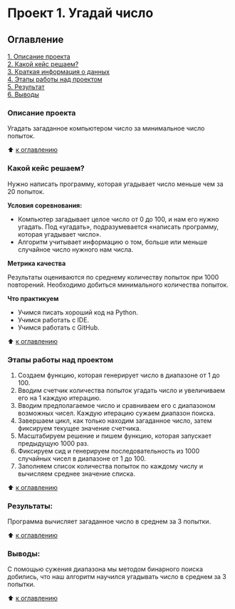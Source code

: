 # Проект 1. Угадай число

## Оглавление  
[1. Описание проекта](https://github.com/vanpakpro/Data_Science_Hub/tree/main/guess_a_number/README.md#Описание-проекта)  
[2. Какой кейс решаем?](https://github.com/vanpakpro/Data_Science_Hub/tree/main/guess_a_number/README.md#Какой-кейс-решаем)  
[3. Краткая информация о данных](https://github.com/vanpakpro/Data_Science_Hub/tree/main/guess_a_number/README.md#Краткая-информация-о-данных)  
[4. Этапы работы над проектом](https://github.com/vanpakpro/Data_Science_Hub/tree/main/guess_a_number/README.md#Этапы-работы-над-проектом)  
[5. Результат](https://github.com/vanpakpro/Data_Science_Hub/tree/main/guess_a_number/README.md#Результат)    
[6. Выводы](https://github.com/vanpakpro/Data_Science_Hub/tree/main/guess_a_number/README.md#Выводы) 

### Описание проекта    
Угадать загаданное компьютером число за минимальное число попыток.

:arrow_up: [к оглавлению](https://github.com/vanpakpro/Data_Science_Hub/tree/main/guess_a_number/README.md#Оглавление)



### Какой кейс решаем?    
Нужно написать программу, которая угадывает число меньше чем за 20 попыток.

**Условия соревнования:**  
- Компьютер загадывает целое число от 0 до 100, и нам его нужно угадать. Под «угадать», подразумевается «написать программу, которая угадывает число».
- Алгоритм учитывает информацию о том, больше или меньше случайное число нужного нам числа.

**Метрика качества**     

Результаты оцениваются по среднему количеству попыток при 1000 повторений. Необходимо добиться минимального количества попыток.

**Что практикуем**     
- Учимся писать хороший код на Python.
- Учимся работать с IDE.
- Учимся работать с GitHub.

:arrow_up: [к оглавлению](https://github.com/vanpakpro/Data_Science_Hub/tree/main/guess_a_number/README.md#Оглавление)

### Этапы работы над проектом  
1. Создаем функцию, которая генерирует число в диапазоне от 1 до 100.
2. Вводим счетчик количества попыток угадать число и увеличиваем его на 1 каждую итерацию.
3. Вводим предполагаемое число и сравниваем его с диапазоном возможных чисел. Каждую итерацию сужаем диапазон поиска.
4. Завершаем цикл, как только находим загаданное число, затем фиксируем текущее значение счетчика.
5. Масштабируем решение и пишем функцию, которая запускает предыдущую 1000 раз.
6. Фиксируем сид и генерируем последовательность из 1000 случайных чисел в диапазоне от 1 до 100.
7. Заполняем список количества попыток по каждому числу и вычисляем среднее значение списка.

:arrow_up: [к оглавлению](https://github.com/vanpakpro/Data_Science_Hub/tree/main/guess_a_number/README.md#Оглавление)


### Результаты:  
Программа вычисляет загаданное число в среднем за 3 попытки.

:arrow_up: [к оглавлению](https://github.com/vanpakpro/Data_Science_Hub/tree/main/guess_a_number/README.md#Оглавление)


### Выводы:  
С помощью сужения диапазона мы методом бинарного поиска добились, что наш алгоритм научился угадывать число в среднем за 3 попытки.

:arrow_up: [к оглавлению](https://github.com/vanpakpro/Data_Science_Hub/tree/main/guess_a_number/README.md#Оглавление)
